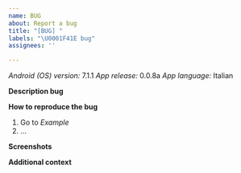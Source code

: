 ```yaml
---
name: BUG
about: Report a bug
title: "[BUG] "
labels: "\U0001F41E bug"
assignees: ''

---
```


_Android (OS) version:_ 7.1.1
_App release:_ 0.0.8a
_App language:_ Italian

**Description bug**


**How to reproduce the bug**
1. Go to _Example_
2. ...

**Screenshots**


**Additional context**
